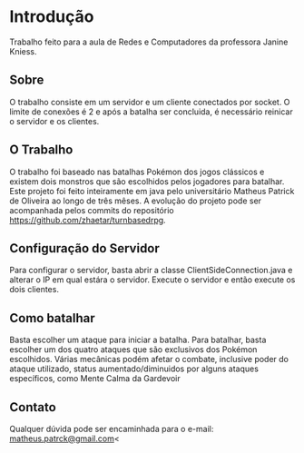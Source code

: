 # Introdução
Trabalho feito para a aula de Redes e Computadores da professora Janine Kniess.

## Sobre
O trabalho consiste em um servidor e um cliente conectados por socket. O limite de conexões é 2 e após a batalha ser concluida, é necessário reinicar o servidor e os clientes.

## O Trabalho
O trabalho foi baseado nas batalhas Pokémon dos jogos clássicos e existem dois monstros que são escolhidos pelos jogadores para batalhar. Este projeto foi feito inteiramente em java pelo universitário Matheus Patrick de Oliveira ao longo de três mêses. A evolução do projeto pode ser acompanhada pelos commits do repositório https://github.com/zhaetar/turnbasedrpg. 

## Configuração do Servidor
Para configurar o servidor, basta abrir a classe ClientSideConnection.java e alterar o IP em qual estára o servidor. Execute o servidor e então execute os dois clientes. 

## Como batalhar
Basta escolher um ataque para iniciar a batalha. Para batalhar, basta escolher um dos quatro ataques que são exclusivos dos Pokémon escolhidos. Várias mecânicas podém afetar o combate, inclusive poder do ataque utilizado, status aumentado/diminuidos por alguns ataques específicos, como Mente Calma da Gardevoir

## Contato
Qualquer dúvida pode ser encaminhada para o e-mail: matheus.patrck@gmail.com<
